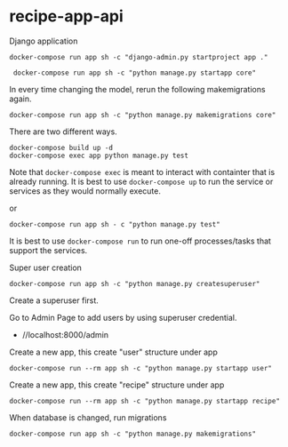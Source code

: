 # recipe-app-api
Django application 

```shell
docker-compose run app sh -c "django-admin.py startproject app ." 
```

```shell
 docker-compose run app sh -c "python manage.py startapp core"
```

In every time changing the model, rerun the following makemigrations again.
```shell
docker-compose run app sh -c "python manage.py makemigrations core"
```


There are two different ways.

```shell
docker-compose build up -d 
docker-compose exec app python manage.py test
```
Note that ```docker-compose exec``` is meant to interact with containter that is already running.
It is best to use ```docker-compose up``` to run the service or services as they would normally execute.

or
```shell
docker-compose run app sh - c "python manage.py test"
```
It is best to use ```docker-compose run``` to run one-off processes/tasks that support the services.

Super user creation
```shell
docker-compose run app sh -c "python manage.py createsuperuser"
```
Create a superuser first.

Go to Admin Page to add users by using superuser credential.

* //localhost:8000/admin

Create a new app, this create "user" structure under app
```shell
docker-compose run --rm app sh -c "python manage.py startapp user" 
```

Create a new app, this create "recipe" structure under app
```shell
docker-compose run --rm app sh -c "python manage.py startapp recipe"
```

When database is changed, run migrations
```shell
docker-compose run app sh -c "python manage.py makemigrations"
```
